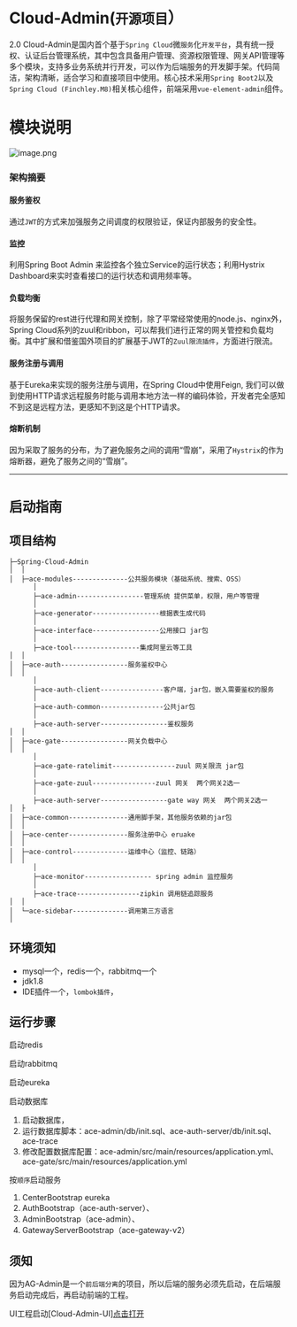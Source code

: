 # Cloud-Admin(`开源项目`）
2.0  Cloud-Admin是国内首个基于`Spring Cloud`微`服务`化`开发平台`，具有统一授权、认证后台管理系统，其中包含具备用户管理、资源权限管理、网关API管理等多个模块，支持多业务系统并行开发，可以作为后端服务的开发脚手架。代码简洁，架构清晰，适合学习和直接项目中使用。核心技术采用`Spring Boot2`以及`Spring Cloud (Finchley.M8)`相关核心组件，前端采用`vue-element-admin`组件。 

# 模块说明
![image.png](http://upload-images.jianshu.io/upload_images/5700335-8d69f4e885a4ec85.png?imageMogr2/auto-orient/strip%7CimageView2/2/w/1240)

### 架构摘要
#### 服务鉴权
通过`JWT`的方式来加强服务之间调度的权限验证，保证内部服务的安全性。

#### 监控
利用Spring Boot Admin 来监控各个独立Service的运行状态；利用Hystrix Dashboard来实时查看接口的运行状态和调用频率等。

#### 负载均衡
将服务保留的rest进行代理和网关控制，除了平常经常使用的node.js、nginx外，Spring Cloud系列的zuul和ribbon，可以帮我们进行正常的网关管控和负载均衡。其中扩展和借鉴国外项目的扩展基于JWT的`Zuul限流插件`，方面进行限流。

#### 服务注册与调用
基于Eureka来实现的服务注册与调用，在Spring Cloud中使用Feign, 我们可以做到使用HTTP请求远程服务时能与调用本地方法一样的编码体验，开发者完全感知不到这是远程方法，更感知不到这是个HTTP请求。

#### 熔断机制
因为采取了服务的分布，为了避免服务之间的调用“雪崩”，采用了`Hystrix`的作为熔断器，避免了服务之间的“雪崩”。

------

# `启动指南`

## 项目结构
```
├─Spring-Cloud-Admin
│  │  
│  ├─ace-modules--------------公共服务模块（基础系统、搜索、OSS）
      │ 
      ├─ace-admin-----------------管理系统 提供菜单，权限，用户等管理
      │ 
      ├─ace-generator-----------------根据表生成代码
      │ 
      ├─ace-interface-----------------公用接口 jar包
      │ 
      ├─ace-tool-----------------集成阿里云等工具 
│  │ 
│  ├─ace-auth-----------------服务鉴权中心
│  │ 
      │ 
      ├─ace-auth-client----------------客户端，jar包，嵌入需要鉴权的服务
      │ 
      ├─ace-auth-common----------------公共jar包
      │ 
      ├─ace-auth-server-----------------鉴权服务
│  │ 
│  ├─ace-gate-----------------网关负载中心
│  │ 
      │ 
      ├─ace-gate-ratelimit----------------zuul 网关限流 jar包
      │ 
      ├─ace-gate-zuul----------------zuul 网关  两个网关2选一
      │ 
      ├─ace-auth-server-----------------gate way 网关  两个网关2选一
│  ├      
│  ├─ace-common---------------通用脚手架，其他服务依赖的jar包
│  │ 
│  ├─ace-center---------------服务注册中心 eruake
│  │ 
│  ├─ace-control--------------运维中心（监控、链路）
│  │
      │ 
      ├─ace-monitor----------------- spring admin 监控服务
      │ 
      ├─ace-trace----------------zipkin 调用链追踪服务
│  │   
│  └─ace-sidebar--------------调用第三方语言
│
```

## 环境须知
- mysql一个，redis一个，rabbitmq一个
- jdk1.8
- IDE插件一个，`lombok插件`，

## 运行步骤
启动redis

启动rabbitmq

启动eureka

启动数据库
1. 启动数据库，
1. 运行数据库脚本：ace-admin/db/init.sql、ace-auth-server/db/init.sql、ace-trace
1. 修改配置数据库配置：ace-admin/src/main/resources/application.yml、ace-gate/src/main/resources/application.yml

按`顺序`启动服务
1. CenterBootstrap eureka
1. AuthBootstrap（ace-auth-server）、
1. AdminBootstrap（ace-admin）、
1. GatewayServerBootstrap（ace-gateway-v2）

## 须知
因为AG-Admin是一个`前后端分离`的项目，所以后端的服务必须先启动，在后端服务启动完成后，再启动前端的工程。

UI工程启动[Cloud-Admin-UI][点击打开](https://github.com/396191970/Cloud-Admin-UI)
